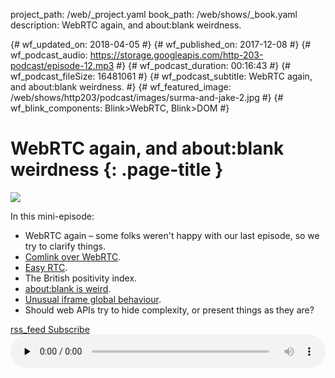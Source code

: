 project_path: /web/_project.yaml
book_path: /web/shows/_book.yaml
description: WebRTC again, and about:blank weirdness.

{# wf_updated_on: 2018-04-05 #}
{# wf_published_on: 2017-12-08 #}
{# wf_podcast_audio: https://storage.googleapis.com/http-203-podcast/episode-12.mp3 #}
{# wf_podcast_duration: 00:16:43 #}
{# wf_podcast_fileSize: 16481061 #}
{# wf_podcast_subtitle: WebRTC again, and about:blank weirdness. #}
{# wf_featured_image: /web/shows/http203/podcast/images/surma-and-jake-2.jpg #}
{# wf_blink_components: Blink>WebRTC, Blink>DOM #}

# WebRTC again, and about:blank weirdness {: .page-title }

<img src="/web/shows/http203/podcast/images/surma-and-jake-2.jpg" class="attempt-right">

In this mini-episode:

* WebRTC again – some folks weren't happy with our last episode, so we try to clarify things.
* [Comlink over WebRTC](https://dassur.ma/things/comlink-webrtc/).
* [Easy RTC](https://easyrtc.com/).
* The British positivity index.
* [about:blank is weird](https://hsivonen.fi/about-blank/).
* [Unusual iframe global behaviour](https://twitter.com/jaffathecake/status/923219775328849921).
* Should web APIs try to hide complexity, or present things as they are?

<a href="http://feeds.feedburner.com/Http203Podcast">
  <span class="material-icons">rss_feed</span>
  Subscribe
</a>

<audio style="width: 100%" src="https://storage.googleapis.com/http-203-podcast/episode-12.mp3" controls preload="none">
